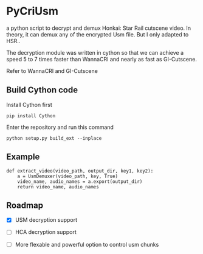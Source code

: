 # PyCriUsm
a python script to decrypt and demux Honkai: Star Rail cutscene video. In theory, it can demux any of the encrypted Usm file. But I only adapted to HSR..

The decryption module was written in cython so that we can achieve a speed 5 to 7 times faster than WannaCRI and nearly as fast as GI-Cutscene.

Refer to WannaCRI and GI-Cutscene

## Build Cython code

Install Cython first

```pip install Cython```

Enter the repository and run this command

```python setup.py build_ext --inplace```

## Example

```	
def extract_video(video_path, output_dir, key1, key2):
	a = UsmDemuxer(video_path, key, True)
	video_name, audio_names = a.export(output_dir)
	return video_name, audio_names
```

## Roadmap

- [x] USM decryption support
- [ ] HCA decryption support
- [ ] More flexable and powerful option to control usm chunks

